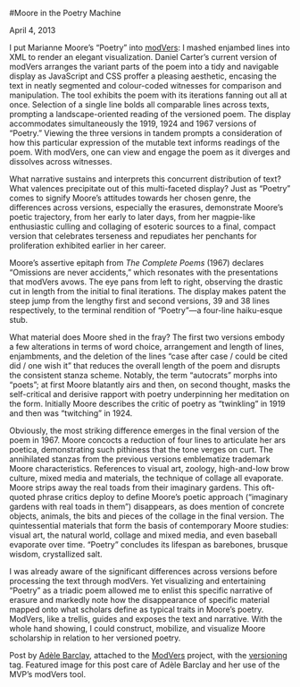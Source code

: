 #Moore in the Poetry Machine

April 4, 2013

<p>I put Marianne Moore’s “Poetry” into <a href="https://github.com/danielcarter/jquery.modVers" target="_blank">modVers</a>: I mashed enjambed lines into XML to render an elegant visualization. Daniel Carter&#8217;s current version of modVers arranges the variant parts of the poem into a tidy and navigable display as JavaScript and CSS proffer a pleasing aesthetic, encasing the text in neatly segmented and colour-coded witnesses for comparison and manipulation. The tool exhibits the poem with its iterations fanning out all at once. Selection of a single line bolds all comparable lines across texts, prompting a landscape-oriented reading of the versioned poem. The display accommodates simultaneously the 1919, 1924 and 1967 versions of “Poetry.” Viewing the three versions in tandem prompts a consideration of how this particular expression of the mutable text informs readings of the poem. With modVers, one can view and engage the poem as it diverges and dissolves across witnesses.</p>
<p>What narrative sustains and interprets this concurrent distribution of text? What valences precipitate out of this multi-faceted display? Just as “Poetry” comes to signify Moore’s attitudes towards her chosen genre, the differences across versions, especially the erasures, demonstrate Moore’s poetic trajectory, from her early to later days, from her magpie-like enthusiastic culling and collaging of esoteric sources to a final, compact version that celebrates terseness and repudiates her penchants for proliferation exhibited earlier in her career.</p>
<p>Moore’s assertive epitaph from <em>The Complete Poems</em> (1967) declares “<span class="pullquote">Omissions are never accidents</span>,” which resonates with the presentations that modVers avows. The eye pans from left to right, observing the drastic cut in length from the initial to final iterations. The display makes patent the steep jump from the lengthy first and second versions, 39 and 38 lines respectively, to the terminal rendition of “Poetry”—a four-line haiku-esque stub.</p>
<p>What material does Moore shed in the fray? The first two versions embody a few alterations in terms of word choice, arrangement and length of lines, enjambments, and the deletion of the lines “case after case / could be cited did / one wish it” that reduces the overall length of the poem and disrupts the consistent stanza scheme. Notably, the term “autocrats” morphs into “poets”; at first Moore blatantly airs and then, on second thought, masks the self-critical and derisive rapport with poetry underpinning her meditation on the form. Initially Moore describes the critic of poetry as “twinkling” in 1919 and then was “twitching” in 1924.</p>
<p>Obviously, the most striking difference emerges in the final version of the poem in 1967. Moore concocts a reduction of four lines to articulate her ars poetica, demonstrating such pithiness that the tone verges on curt. The annihilated stanzas from the previous versions emblematize trademark Moore characteristics. References to visual art, zoology, high-and-low brow culture, mixed media and materials, the technique of collage all evaporate. <span class="pullquote">Moore strips away the real toads from their imaginary gardens.</span> This oft-quoted phrase critics deploy to define Moore’s poetic approach (“imaginary gardens with real toads in them”) disappears, as does mention of concrete objects, animals, the bits and pieces of the collage in the final version. The quintessential materials that form the basis of contemporary Moore studies: visual art, the natural world, collage and mixed media, and even baseball evaporate over time. “Poetry” concludes its lifespan as barebones, brusque wisdom, crystallized salt.</p>
<p>I was already aware of the significant differences across versions before processing the text through modVers. Yet visualizing and entertaining “Poetry” as a triadic poem allowed me to enlist this specific narrative of erasure and markedly note how the disappearance of specific material mapped onto what scholars define as typical traits in Moore’s poetry. ModVers, like a trellis, guides and exposes the text and narrative. With the whole hand showing, I could construct, mobilize, and visualize Moore scholarship in relation to her versioned poetry.</p>
<p>Post by <a title="learn more" href="http://maker.uvic.ca/author/adele/">Adèle Barclay</a>, attached to the <a title="learn more" href="http://maker.uvic.ca/category/modvers/">ModVers</a> project, with the <a title="learn more" href="http://maker.uvic.ca/tag/versioning/">versioning</a> tag. Featured image for this post care of Adèle Barclay and her use of the MVP&#8217;s modVers tool.</p>
